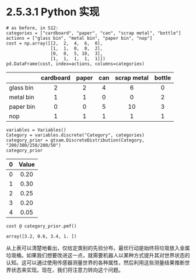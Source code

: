 # 2.5.3.1 Python 实现

```
# as before, in S12:
categories = ["cardboard", "paper", "can", "scrap metal", "bottle"]
actions = ["glass bin", "metal bin", "paper bin", "nop"]
cost = np.array([[2,  2,  4,  6,  0],
                 [1,  1,  0,  0,  2],
                 [0,  0,  5, 10,  3],
                 [1,  1,  1,  1,  1]])
pd.DataFrame(cost, index=actions, columns=categories)
```

|           | cardboard | paper | can | scrap metal | bottle |
| --------- | :-------: | :---: | :-: | :---------: | :----: |
| glass bin |     2     |   2   |  4  |      6      |    0   |
| metal bin |     1     |   1   |  0  |      0      |    2   |
| paper bin |     0     |   0   |  5  |      10     |    3   |
| nop       |     1     |   1   |  1  |      1      |    1   |

```
variables = Variables()
Category = variables.discrete("Category", categories)
category_prior = gtsam.DiscreteDistribution(Category, "200/300/250/200/50")
category_prior
```

|  0  | Value |
| :-: | :---: |
|  0  |  0.20 |
|  1  |  0.30 |
|  2  |  0.25 |
|  3  |  0.20 |
|  4  |  0.05 |

```
cost @ category_prior.pmf()
```

```
array([3.2, 0.6, 3.4, 1. ])
```

从上表可以清楚地看出，仅给定类别的先验分布，最优行动是始终将垃圾放入金属垃圾桶。如果我们想要改进这一点，就需要机器人以某种方式提升其对世界状态的认知。这可以通过使用传感器测量世界的各种属性，然后利用这些测量结果推断世界状态来实现。现在，我们将注意力转向这个问题。
